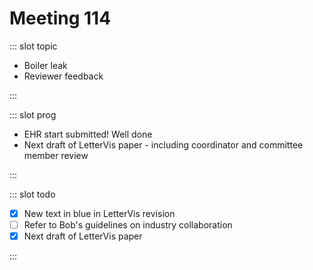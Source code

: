 # Meeting 114

<Meeting index="114" members="Bob, Elif, Mohammed, Wang" date="9 Feb 2021 11:00" nextDate="11 Feb 2021 12:00">

::: slot topic

- Boiler leak
- Reviewer feedback

:::

::: slot prog

- EHR start submitted! Well done
- Next draft of LetterVis paper - including coordinator and committee member review

:::

::: slot todo

- [x] New text in blue in LetterVis revision
- [ ] Refer to Bob's guidelines on industry collaboration
- [x] Next draft of LetterVis paper

:::

</Meeting>
